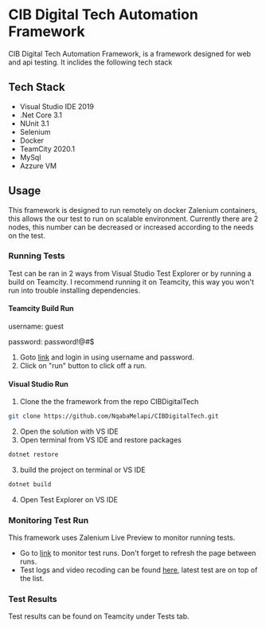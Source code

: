 # CIB Digital Tech Automation Framework
CIB Digital Tech Automation Framework, is a framework designed for web and api testing. It inclides the following tech stack

## Tech Stack
* Visual Studio IDE 2019
* .Net Core 3.1
* NUnit 3.1
* Selenium
* Docker
* TeamCity 2020.1
* MySql
* Azzure VM

## Usage

This framework is designed to run remotely on docker Zalenium containers, this allows the our test to run on scalable environment. Currently there are 2 nodes, this number can be decreased or increased according to the needs on the test.

### Running Tests

Test can be ran in 2 ways from Visual Studio Test Explorer or by running a build on Teamcity. I recommend running it on Teamcity, this way you won't run into trouble installing dependencies.

#### Teamcity Build Run

username: guest

password: password!@#$

1. Goto [link](http://52.136.122.242:8111/viewType.html?buildTypeId=Build_CIBDigitalTech) and login in using username and password.
2. Click on "run" button to click off a run.


#### Visual Studio Run

1. Clone the the framework from the repo CIBDigitalTech
```bash
git clone https://github.com/NqabaMelapi/CIBDigitalTech.git
```
2. Open the solution with VS IDE 
3. Open terminal from VS IDE and restore packages
```bash
dotnet restore
```
3. build the project on terminal or VS IDE 
```bash
dotnet build
```
4. Open Test Explorer on VS IDE

### Monitoring Test Run

This framework uses Zalenium Live Preview to monitor running tests.
* Go to [link](http://52.136.122.242:4444/grid/admin/live) to monitor test runs. Don't forget to refresh the page between runs.
* Test logs and video recoding can be found [here](http://52.136.122.242:4444/dashboard/), latest test are on top of the list.

### Test Results
Test results can be found on Teamcity under Tests tab.



